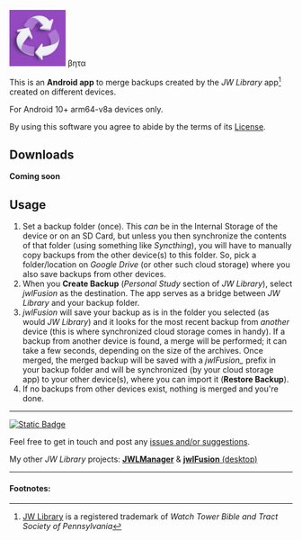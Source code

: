 <img src="res/jwlFusion.png" width=100> βητα

This is an **Android app** to merge backups created by the *JW Library* app[^1] created on different devices.

For Android 10+ arm64-v8a devices only.

By using this software you agree to abide by the terms of its [License](https://github.com/erykjj/jwlFusion#License-1-ov-file).

## Downloads

**Coming soon**

## Usage

1. Set a backup folder (once). This *can* be in the Internal Storage of the device or on an SD Card, but unless you then synchronize the contents of that folder (using something like *Syncthing*), you will have to manually copy backups from the other device(s) to this folder. So, pick a folder/location on *Google Drive* (or other such cloud storage) where you also save backups from other devices.
2. When you **Create Backup** (*Personal Study* section of *JW Library*), select *jwlFusion* as the destination. The app serves as a bridge between *JW Library* and your backup folder.
3. *jwlFusion* will save your backup as is in the folder you selected (as would *JW Library*) and it looks for the most recent backup from *another* device (this is where synchronized cloud storage comes in handy). If a backup from another device is found, a merge will be performed; it can take a few seconds, depending on the size of the archives. Once merged, the merged backup will be saved with a *jwlFusion_* prefix in your backup folder and will be synchronized (by your cloud storage app) to your other device(s), where you can import it (**Restore Backup**).
4. If no backups from other devices exist, nothing is merged and you're done.

____
[![Static Badge](https://img.shields.io/badge/releases-orange?style=plastic&logo=rss&logoColor=orange&color=black)](https://github.com/erykjj/jwlFusion-app/releases.atom)

Feel free to get in touch and post any [issues and/or suggestions](https://github.com/erykjj/jwlFusion-app/issues).

My other *JW Library* projects: [**JWLManager**](https://github.com/erykjj/jwlmanager) & [**jwlFusion** (desktop)](https://github.com/erykjj/jwlFusion)
____
#### Footnotes:
[^1]: [JW Library](https://www.jw.org/en/online-help/jw-library/) is a registered trademark of *Watch Tower Bible and Tract Society of Pennsylvania*

